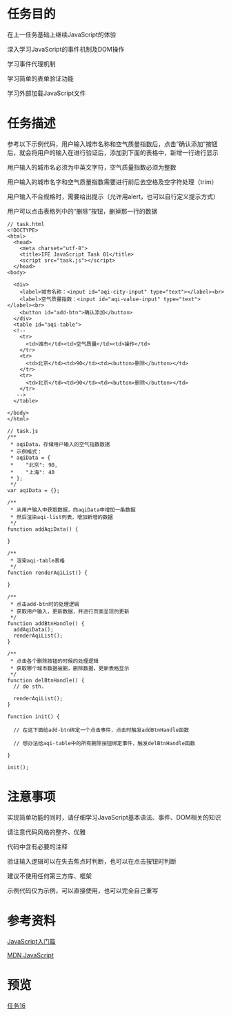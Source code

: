 # 任务目的

在上一任务基础上继续JavaScript的体验

深入学习JavaScript的事件机制及DOM操作

学习事件代理机制

学习简单的表单验证功能

学习外部加载JavaScript文件

# 任务描述

参考以下示例代码，用户输入城市名称和空气质量指数后，点击“确认添加”按钮后，就会将用户的输入在进行验证后，添加到下面的表格中，新增一行进行显示

用户输入的城市名必须为中英文字符，空气质量指数必须为整数

用户输入的城市名字和空气质量指数需要进行前后去空格及空字符处理（trim）

用户输入不合规格时，需要给出提示（允许用alert，也可以自行定义提示方式）

用户可以点击表格列中的“删除”按钮，删掉那一行的数据

```
// task.html
<!DOCTYPE>
<html>
  <head>
    <meta charset="utf-8">
    <title>IFE JavaScript Task 01</title>
    <script src="task.js"></script>
  </head>
<body>

  <div>
    <label>城市名称：<input id="aqi-city-input" type="text"></label><br>
    <label>空气质量指数：<input id="aqi-value-input" type="text"></label><br>
    <button id="add-btn">确认添加</button>
  </div>
  <table id="aqi-table">
  <!-- 
    <tr>
      <td>城市</td><td>空气质量</td><td>操作</td>
    </tr>
    <tr>
      <td>北京</td><td>90</td><td><button>删除</button></td>
    </tr>
    <tr>
      <td>北京</td><td>90</td><td><button>删除</button></td>
    </tr>
   -->
  </table>

</body>
</html>

// task.js
/**
 * aqiData，存储用户输入的空气指数数据
 * 示例格式：
 * aqiData = {
 *    "北京": 90,
 *    "上海": 40
 * };
 */
var aqiData = {};

/**
 * 从用户输入中获取数据，向aqiData中增加一条数据
 * 然后渲染aqi-list列表，增加新增的数据
 */
function addAqiData() {

}

/**
 * 渲染aqi-table表格
 */
function renderAqiList() {

}

/**
 * 点击add-btn时的处理逻辑
 * 获取用户输入，更新数据，并进行页面呈现的更新
 */
function addBtnHandle() {
  addAqiData();
  renderAqiList();
}

/**
 * 点击各个删除按钮的时候的处理逻辑
 * 获取哪个城市数据被删，删除数据，更新表格显示
 */
function delBtnHandle() {
  // do sth.

  renderAqiList();
}

function init() {

  // 在这下面给add-btn绑定一个点击事件，点击时触发addBtnHandle函数

  // 想办法给aqi-table中的所有删除按钮绑定事件，触发delBtnHandle函数

}

init();
```

# 注意事项

实现简单功能的同时，请仔细学习JavaScript基本语法、事件、DOM相关的知识

请注意代码风格的整齐、优雅

代码中含有必要的注释

验证输入逻辑可以在失去焦点时判断，也可以在点击按钮时判断

建议不使用任何第三方库、框架

示例代码仅为示例，可以直接使用，也可以完全自己重写

# 参考资料

[JavaScript入门篇](http://www.imooc.com/learn/36)

[MDN JavaScript](https://developer.mozilla.org/zh-CN/docs/Web/JavaScript)

# 预览

[任务16](https://zy343134464.github.io/js-IFE2016/task16/task.html)